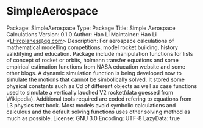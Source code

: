 # SimpleAerospace
Package: SimpleAerospace Type: Package Title: Simple Aerospace Calculations Version: 0.1.0 Author: Hao Li Maintainer: Hao Li &lt;LHrcplanes@qq.com> Description: For aerospace calculations of mathematical modelling competitions, model rocket building, history validifying     and education. Package include manipulation functions  for lists of concept of rocket or orbits, holmann transfer equations and some empirical estimation functions from NASA education website and some other blogs. A dynamic simulation function is being developed now to simulate the motions that cannot be simbolically solved. It stored some physical constants such as Cd of different objects as well as case functions used to simulate a vertically lauched V2 rocket(data guessed from Wikipedia). Additional tools required are coded refering to equations from L3 physics text book. Most models avoid symbolic calculations and calculous and the default solving functions uses other solving method as much as possible. License: GNU 3.0 Encoding: UTF-8 LazyData: true
